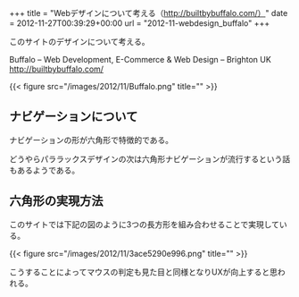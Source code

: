 +++
title = "Webデザインについて考える（http://builtbybuffalo.com/）"
date = 2012-11-27T00:39:29+00:00
url = "2012-11-webdesign_buffalo"
+++

このサイトのデザインについて考える。

Buffalo &#8211; Web Development, E-Commerce & Web Design &#8211; Brighton UK  
<http://builtbybuffalo.com/>

{{< figure src="/images/2012/11/Buffalo.png" title="" >}}

## ナビゲーションについて

ナビゲーションの形が六角形で特徴的である。

どうやらパララックスデザインの次は六角形ナビゲーションが流行するという話もあるようである。

## 六角形の実現方法

このサイトでは下記の図のように3つの長方形を組み合わせることで実現している。

{{< figure src="/images/2012/11/3ace5290e996.png" title="" >}}

こうすることによってマウスの判定も見た目と同様となりUXが向上すると思われる。
